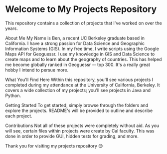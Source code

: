 <h1>Welcome to My Projects Repository</h1>

This repository contains a collection of projects that I've worked on over the years. 

About Me
My Name is Ben, a recent UC Berkeley graduate based in California. I have a strong passion for Data Science and Geographic Information Systems (GIS). In my free time, I write scripts using the Google Maps API for Geoguessr.
I use my knowledge in GIS and Data Science to create maps and to learn about the geography of countries. This has helped me become globally ranked in Geoguessr -- top 300. It's a really great hobby I intend to persue more.

What You'll Find Here
Within this repository, you'll see various projects I completed during my attendance at the University of California, Berkeley. It covers a wide collection of my projects; you'll see projects in Java and Python. 

Getting Started
To get started, simply browse through the folders and explore the projects. README's will be provided to outline and describe each project.

Contributions
Not all of these projects were completely without aid. As you will see, certain files within projects were create by Cal faculty. This was done in order to provide GUI, hidden tests for grading, and more.


Thank you for visiting my projects repository 😊
